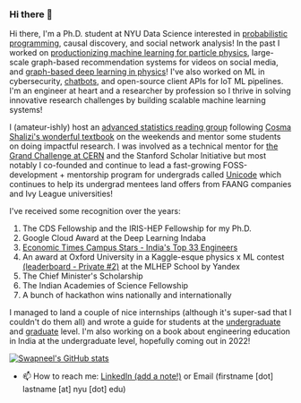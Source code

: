 ### Hi there 👋

<!--
**SwapneelM/swapneelm** is a ✨ _special_ ✨ repository because its `README.md` (this file) appears on your GitHub profile.

Here are some ideas to get you started:

- 👯 I’m looking to collaborate on ...
- 🤔 I’m looking for help with ...
- 💬 Ask me about ...

- 😄 Pronouns: ...
- ⚡ Fun fact: ...
-->

Hi there, I'm a Ph.D. student at NYU Data Science interested in [probabilistic programming](https://pyro.ai/), causal discovery, and social network analysis! In the past I worked on [productionizing machine learning for particle physics](https://github.com/SwapneelM/DeepJetCore/wiki), large-scale  graph-based recommendation systems for videos on social media, and [graph-based deep learning in physics](https://github.com/SwapneelM/TrackingNtuples)! I've also worked on ML in cybersecurity, [chatbots](https://github.com/SwapneelM/Protobot), and open-source client APIs for IoT ML pipelines. I'm an engineer at heart and a researcher by profession so I thrive in solving innovative research challenges by building scalable machine learning systems!

I (amateur-ishly) host an [advanced statistics reading group](https://www.youtube.com/playlist?list=PLob0yCmJjJ3XT9DfcQ63ly79ICmgGU5bt) following [Cosma Shalizi's wonderful textbook](https://drive.google.com/file/d/1ZH9hr7UEN-kmQWXndQkPQEtlP0tUHb1a/view?usp=sharing) on the weekends and mentor some students on doing impactful research. I was involved as a technical mentor for [the Grand Challenge at CERN](https://www.youtube.com/watch?v=sEJVrD2ALLM) and the Stanford Scholar Initiative but most notably I co-founded and continue to lead a fast-growing FOSS-development + mentorship program for undergrads called [Unicode](https://djunicode.in/) which continues to help its undergrad mentees land offers from FAANG companies and Ivy League universities!

I've received some recognition over the years:

1. The CDS Fellowship and the IRIS-HEP Fellowship for my Ph.D.
2. Google Cloud Award at the Deep Learning Indaba
3. [Economic Times Campus Stars - India's Top 33 Engineers](https://www.facebook.com/ETCampusStar/photos/a.132746417385552/184488968877963/?type=3)
4. An award at Oxford University in a Kaggle-esque physics x ML contest [(leaderboard - Private #2)](https://competitions.codalab.org/competitions/19818#results) at the MLHEP School by Yandex
5. The Chief Minister's Scholarship
6. The Indian Academies of Science Fellowship
7. A bunch of hackathon wins nationally and internationally

I managed to land a couple of nice internships (although it's super-sad that I couldn't do them all) and wrote a guide for students at the [undergraduate](https://medium.com/@swapneel_mehta/the-cern-openlab-internship-experience-questionnaire-included-67d995893bea) and [graduate](https://swapneelm.github.io/interview-advice-for-research-internships-in-data-science) level. I'm also working on a book about engineering education in India at the undergraduate level, hopefully coming out in 2022!

[![Swapneel's GitHub stats](https://github-readme-stats.vercel.app/api?username=swapneelm)](https://github.com/anuraghazra/github-readme-stats)

- 📫 How to reach me: [LinkedIn (add a note!)](https://www.linkedin.com/in/swapneelm/) or Email (firstname [dot] lastname [at] nyu [dot] edu)
